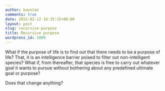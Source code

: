 ```yaml
---
author: kaustav
comments: true
date: 2015-02-12 16:35:15+00:00
layout: post
slug: recursive-purpose
title: Recursive purpose
wordpress_id: 1009
---
```


What if the purpose of life is to find out that there needs to be a purpose of life? That, it is an intelligence barrier poised to filter out non-intelligent species? What if, from thereafter, that species is free to carry out whatever goal it wants to pursue without bothering about any predefined ultimate goal or purpose?

Does that change anything?
